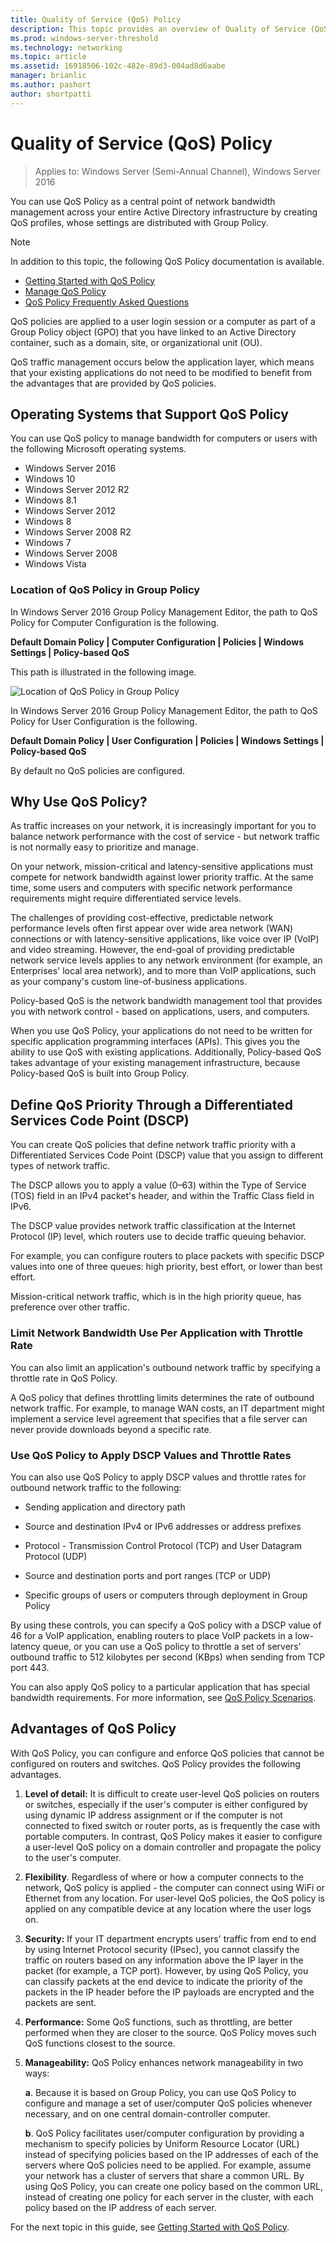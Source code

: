 ```yaml
---
title: Quality of Service (QoS) Policy
description: This topic provides an overview of Quality of Service (QoS) Policy, which allows you to use Group Policy to prioritize network traffic bandwidth of specific applications and services in Windows Server 2016.
ms.prod: windows-server-threshold
ms.technology: networking
ms.topic: article
ms.assetid: 16918506-102c-482e-89d3-004ad8d6aabe
manager: brianlic
ms.author: pashort
author: shortpatti
---
```


# Quality of Service \(QoS\) Policy

>Applies to: Windows Server (Semi-Annual Channel), Windows Server 2016

You can use QoS Policy as a central point of network bandwidth management across your entire Active Directory infrastructure by creating QoS profiles, whose settings are distributed with Group Policy.

>[!NOTE]
>  In addition to this topic, the following QoS Policy documentation is available.  
>   
>  - [Getting Started with QoS Policy](qos-policy-get-started.md)
>  - [Manage QoS Policy](qos-policy-manage.md)
>  - [QoS Policy Frequently Asked Questions](qos-policy-faq.md)

QoS policies are applied to a user login session or a computer as part of a Group Policy object \(GPO\) that you have linked to an Active Directory container, such as a domain, site, or organizational unit \(OU\).

QoS traffic management occurs below the application layer, which means that your existing applications do not need to be modified to benefit from the advantages that are provided by QoS policies.

## Operating Systems that Support QoS Policy

You can use QoS policy to manage bandwidth for computers or users with the following Microsoft operating systems.

- Windows Server 2016
- Windows 10
- Windows Server 2012 R2
- Windows 8.1
- Windows Server 2012
- Windows 8
- Windows Server 2008 R2
- Windows 7
- Windows Server 2008
- Windows Vista

### Location of QoS Policy in Group Policy

In Windows Server 2016 Group Policy Management Editor, the path to QoS Policy for Computer Configuration is the following.

**Default Domain Policy | Computer Configuration | Policies | Windows Settings | Policy\-based QoS**

This path is illustrated in the following image.

![Location of QoS Policy in Group Policy](../../media/QoS/QoS-Gp.jpg)

In Windows Server 2016 Group Policy Management Editor, the path to QoS Policy for User Configuration is the following.

**Default Domain Policy | User Configuration | Policies | Windows Settings | Policy\-based QoS**

By default no QoS policies are configured.

## Why Use QoS Policy?
  
As traffic increases on your network, it is increasingly important for you to balance network performance with the cost of service - but network traffic is not normally easy to prioritize and manage.

On your network, mission\-critical and latency\-sensitive applications must compete for network bandwidth against lower priority traffic. At the same time, some users and computers with specific network performance requirements might require differentiated service levels.

The challenges of providing cost-effective, predictable network performance levels often first appear over wide area network \(WAN\) connections or with latency-sensitive applications, like voice over IP \(VoIP\) and video streaming. However, the end-goal of providing predictable network service levels applies to any network environment \(for example, an Enterprises' local area network\), and to more than VoIP applications, such as your company's custom line\-of\-business applications.
  
Policy-based QoS is the network bandwidth management tool that provides you with network control -  based on applications, users, and computers. 

When you use QoS Policy, your applications do not need to be written for specific application programming interfaces \(APIs\). This gives you the ability to use QoS with existing applications. Additionally, Policy-based QoS takes advantage of your existing management infrastructure, because Policy-based QoS is built into Group Policy.

## Define QoS Priority Through a Differentiated Services Code Point \(DSCP\)
  
You can create QoS policies that define network traffic priority with a Differentiated Services Code Point \(DSCP\) value that you assign to different types of network traffic. 

The DSCP allows you to apply a value \(0–63\) within the Type of Service \(TOS\) field in an IPv4 packet's header, and within the Traffic Class field in IPv6. 

The DSCP value provides network traffic classification at the Internet Protocol \(IP\) level, which routers use to decide traffic queuing behavior. 

For example, you can configure routers to place packets with specific DSCP values into one of three queues: high priority, best effort, or lower than best effort. 

Mission-critical network traffic, which is in the high priority queue, has preference over other traffic.

### Limit Network Bandwidth Use Per Application with Throttle Rate

You can also limit an application's outbound network traffic by specifying a throttle rate in QoS Policy.

A QoS policy that defines throttling limits determines the rate of outbound network traffic. For example, to manage WAN costs, an IT department might implement a service level agreement that specifies that a file server can never provide downloads beyond a specific rate.  

### Use QoS Policy to Apply DSCP Values and Throttle Rates

You can also use QoS Policy to apply DSCP values and throttle rates for outbound network traffic to the following:

- Sending application and directory path

- Source and destination IPv4 or IPv6 addresses or address prefixes

- Protocol - Transmission Control Protocol \(TCP\) and User Datagram Protocol \(UDP\)

- Source and destination ports and port ranges \(TCP or UDP\)

- Specific groups of users or computers through deployment in Group Policy

By using these controls, you can specify a QoS policy with a DSCP value of 46 for a VoIP application, enabling routers to place VoIP packets in a low-latency queue, or you can use a QoS policy to throttle a set of servers' outbound traffic to 512 kilobytes per second \(KBps\) when sending from TCP port 443.

You can also apply QoS policy to a particular application that has special bandwidth requirements. For more information, see [QoS Policy Scenarios](qos-policy-scenarios.md).
  
## Advantages of QoS Policy

With QoS Policy, you can configure and enforce QoS policies that cannot be configured on routers and switches. QoS Policy provides the following advantages.
  
1. **Level of detail:** It is difficult to create user-level QoS policies on routers or switches, especially if the user's computer is either configured by using dynamic IP address assignment or if the computer is not connected to fixed switch or router ports, as is frequently the case with portable computers. In contrast, QoS Policy  makes it easier to configure a user\-level QoS policy on a domain controller and propagate the policy to the user's computer.
2. **Flexibility**. Regardless of where or how a computer connects to the network, QoS policy is applied - the computer can connect using WiFi or Ethernet from any location. For user\-level QoS policies, the QoS policy is applied on any compatible device at any location where the user logs on.
3. **Security:** If your IT department encrypts users' traffic from end to end by using Internet Protocol security \(IPsec\), you cannot classify the traffic on routers based on any information above the IP layer in the packet \(for example, a TCP port\). However, by using QoS Policy, you can classify packets at the end device to indicate the priority of the packets in the IP header before the IP payloads are encrypted and the packets are sent.
4. **Performance:** Some QoS functions, such as throttling, are better performed when they are closer to the source. QoS Policy moves such QoS functions closest to the source.
5. **Manageability:** QoS Policy enhances network manageability in two ways:

    **a**. Because it is based on Group Policy, you can use QoS Policy to configure and manage a set of user/computer QoS policies whenever necessary, and on one central domain-controller computer.

    **b**. QoS Policy facilitates user/computer configuration by providing a mechanism to specify policies by Uniform Resource Locator \(URL\) instead of specifying policies based on the IP addresses of each of the servers where QoS policies need to be applied. For example, assume your network has a cluster of servers that share a common URL. By using QoS Policy, you can create one policy based on the common URL, instead of creating one policy for each server in the cluster, with each policy based on the IP address of each server.

For the next topic in this guide, see [Getting Started with QoS Policy](qos-policy-get-started.md).

